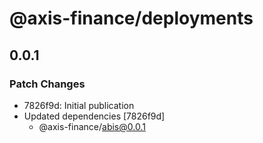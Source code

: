 # @axis-finance/deployments

## 0.0.1

### Patch Changes

- 7826f9d: Initial publication
- Updated dependencies [7826f9d]
  - @axis-finance/abis@0.0.1
